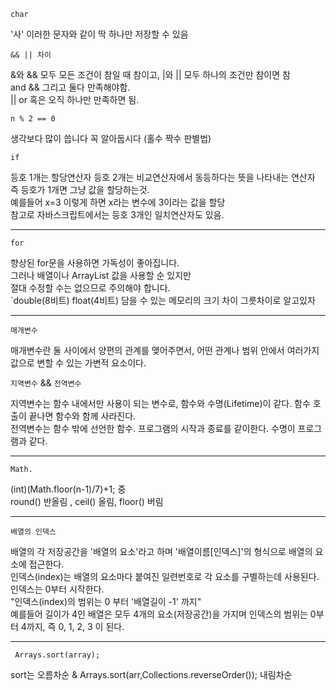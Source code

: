 `char`<br>

 '사' 이러한 문자와 같이 딱 하나만 저장할 수 있음 



`&& || 차이`<br>

 &와 && 모두 모든 조건이 참일 때 참이고, |와 || 모두 하나의 조건만 참이면 참 <br>
 and && 그리고 둘다 만족해야함. <br>
|| or 혹은 오직 하나만 만족하면 됨.


  
`n % 2 == 0`<br>

 생각보다 많이 씁니다 꼭 알아둡시다 (홀수 짝수 판별법)


`if`
     
  등호 1개는 할당연산자  등호 2개는 비교연산자에서 동등하다는 뜻을 나타내는 연산자 <br>
  즉 등호가 1개면 그냥 값을 할당하는것. <br>
  예를들어 x=3 이렇게 하면 x라는 변수에 3이라는 값을 할당 <br>
  참고로 자바스크립트에서는 등호 3개인 일치연산자도 있음.
      <hr>
      
      
`for`
      
  향상된 for문을 사용하면 가독성이 좋아집니다. <br>
  그러나 배열이나 ArrayList 값을 사용할 순 있지만 <br>
  절대 수정할 수는 없으므로 주의해야 합니다.<br>
  `double(8비트) float(4비트) 
  담을 수 있는 메모리의 크기 차이 그릇차이로 알고있자 
      <hr>
      
`매개변수`
 
   매개변수란 둘 사이에서 양편의 관계를 맺어주면서, 어떤 관계나 범위 안에서 여러가지 값으로 변할 수 있는 가변적 요소이다.<br>
   
`지역변수` && `전역변수`
  
   지역변수는 함수 내에서만 사용이 되는 변수로, 함수와 수명(Lifetime)이 같다. 함수 호출이 끝나면 함수와 함께 사라진다.<br>
   전역변수는 함수 밖에 선언한 함수. 프로그램의 시작과 종료를 같이한다. 수명이 프로그램과 같다.
   <hr>
   
`Math.`

   (int)(Math.floor(n-1)/7)+1; 중 <br>
   round() 반올림 , ceil() 올림, floor() 버림<br>
      <hr>
      
`배열의 인덱스`
  
   배열의 각 저장공간을 '배열의 요소'라고 하며 '배열이름[인덱스]'의 형식으로 배열의 요소에 접근한다.<br>
   인덱스(index)는 배열의 요소마다 붙여진 일련번호로 각 요소를 구별하는데 사용된다. 인덱스는 0부터 시작한다.<br>
   "인덱스(index)의 범위는 0 부터 '배열길이 -1' 까지"<br>
   예를들어 길이가 4인 배열은 모두 4개의 요소(저장공간)을 가지며 인덱스의 범위는 0부터 4까지, 즉 0, 1, 2, 3 이 된다.<br>
   <hr>
   
` Arrays.sort(array);`

  sort는 오름차순 &   Arrays.sort(arr,Collections.reverseOrder()); 내림차순 
   
   
